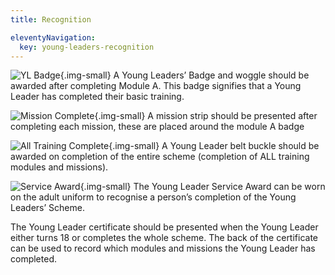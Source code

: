 ```yaml
---
title: Recognition

eleventyNavigation:
  key: young-leaders-recognition
---
```


![YL Badge](/assets/images/explorers/YLBadge.png){.img-small}
A Young Leaders’ Badge and woggle should be awarded after completing Module A. This badge signifies that a Young Leader has completed their basic training.

![Mission Complete](/assets/images/explorers/YLMissionCompleted.png){.img-small}
A mission strip should be presented after completing each mission, these are placed around the module A badge
	
![All Training Complete](/assets/images/explorers/YLAllTrainingCompleted.png){.img-small}
A Young Leader belt buckle should be awarded on completion of the entire scheme (completion of ALL training modules and missions).
 	
![Service Award](/assets/images/explorers/YLServiceAward.png){.img-small}
The Young Leader Service Award can be worn on the adult uniform to recognise a person’s completion of the Young Leaders’ Scheme.

The Young Leader certificate should be presented when the Young Leader either turns 18 or completes the whole scheme. The back of the certificate can be used to record which modules and missions the Young Leader has completed.
